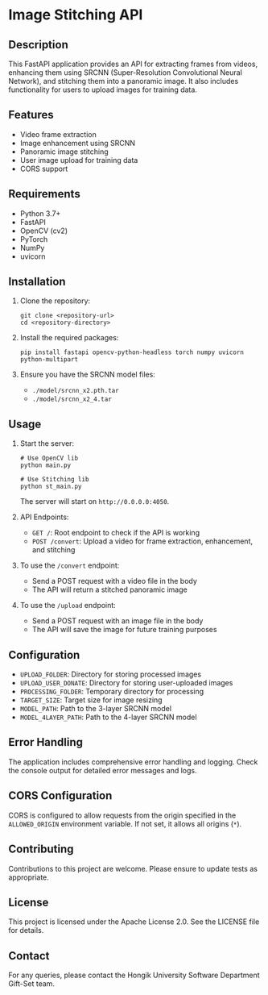 # Image Stitching API

## Description
This FastAPI application provides an API for extracting frames from videos, enhancing them using SRCNN (Super-Resolution Convolutional Neural Network), and stitching them into a panoramic image. It also includes functionality for users to upload images for training data.

## Features
- Video frame extraction
- Image enhancement using SRCNN
- Panoramic image stitching
- User image upload for training data
- CORS support

## Requirements
- Python 3.7+
- FastAPI
- OpenCV (cv2)
- PyTorch
- NumPy
- uvicorn

## Installation

1. Clone the repository:
   ```
   git clone <repository-url>
   cd <repository-directory>
   ```

2. Install the required packages:
   ```
   pip install fastapi opencv-python-headless torch numpy uvicorn python-multipart
   ```

3. Ensure you have the SRCNN model files:
   - `./model/srcnn_x2.pth.tar`
   - `./model/srcnn_x2_4.tar`

## Usage

1. Start the server:
   ```
   # Use OpenCV lib
   python main.py

   # Use Stitching lib
   python st_main.py
   ```
   The server will start on `http://0.0.0.0:4050`.

2. API Endpoints:
   - `GET /`: Root endpoint to check if the API is working
   - `POST /convert`: Upload a video for frame extraction, enhancement, and stitching

3. To use the `/convert` endpoint:
   - Send a POST request with a video file in the body
   - The API will return a stitched panoramic image

4. To use the `/upload` endpoint:
   - Send a POST request with an image file in the body
   - The API will save the image for future training purposes

## Configuration
- `UPLOAD_FOLDER`: Directory for storing processed images
- `UPLOAD_USER_DONATE`: Directory for storing user-uploaded images
- `PROCESSING_FOLDER`: Temporary directory for processing
- `TARGET_SIZE`: Target size for image resizing
- `MODEL_PATH`: Path to the 3-layer SRCNN model
- `MODEL_4LAYER_PATH`: Path to the 4-layer SRCNN model

## Error Handling
The application includes comprehensive error handling and logging. Check the console output for detailed error messages and logs.

## CORS Configuration
CORS is configured to allow requests from the origin specified in the `ALLOWED_ORIGIN` environment variable. If not set, it allows all origins (`*`).

## Contributing
Contributions to this project are welcome. Please ensure to update tests as appropriate.

## License
This project is licensed under the Apache License 2.0. See the LICENSE file for details.

## Contact
For any queries, please contact the Hongik University Software Department Gift-Set team.
